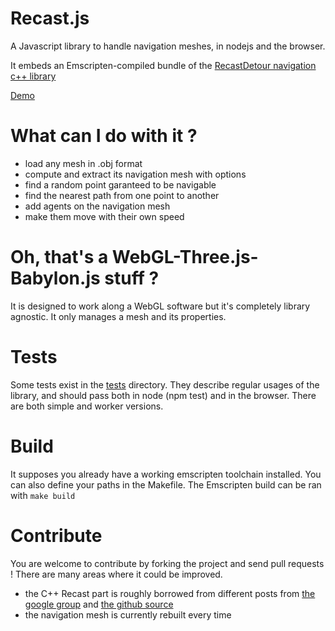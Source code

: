 Recast.js
=========

A Javascript library to handle navigation meshes, in nodejs and the browser.

It embeds an Emscripten-compiled bundle of the [RecastDetour navigation c++ library](https://github.com/memononen/recastnavigation)

[Demo](http://vincent.github.io/recast.js/tests/test.webgl.html)

What can I do with it ?
=========

* load any mesh in .obj format
* compute and extract its navigation mesh with options
* find a random point garanteed to be navigable
* find the nearest path from one point to another
* add agents on the navigation mesh
* make them move with their own speed

Oh, that's a WebGL-Three.js-Babylon.js stuff ?
=========

It is designed to work along a WebGL software but it's completely library agnostic.
It only manages a mesh and its properties.

Tests
=========

Some tests exist in the [tests](https://github.com/vincent/recast.js/tree/master/tests) directory.
They describe regular usages of the library, and should pass both in node (npm test) and in the browser.
There are both simple and worker versions. 

Build
=========

It supposes you already have a working emscripten toolchain installed. You can also define your paths in the Makefile.
The Emscripten build can be ran with
`make build`

Contribute
=========

You are welcome to contribute by forking the project and send pull requests !
There are many areas where it could be improved.

* the C++ Recast part is roughly borrowed from different posts from [the google group](https://groups.google.com/forum/#!forum/recastnavigation) and [the github source](https://github.com/memononen/recastnavigation)
* the navigation mesh is currently rebuilt every time
